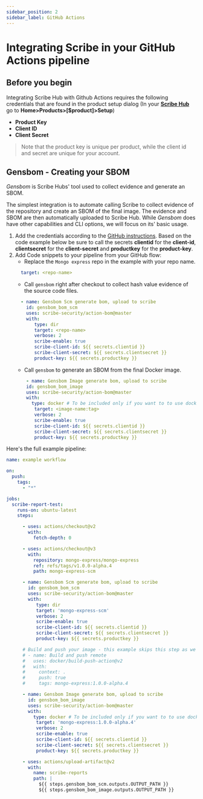 ```yaml
---
sidebar_position: 2
sidebar_label: GitHub Actions
---
```


# Integrating Scribe in your GitHub Actions pipeline

## Before you begin

Integrating Scribe Hub with Github Actions requires the following credentials that are found in the product setup dialog (In your **[Scribe Hub](https://prod.hub.scribesecurity.com/ "Scribe Hub Link")** go to **Home>Products>[$product]>Setup**)

* **Product Key**
* **Client ID**
* **Client Secret**

>Note that the product key is unique per product, while the client id and secret are unique for your account.

## Gensbom - Creating your SBOM
*Gensbom* is Scribe Hubs' tool used to collect evidence and generate an SBOM.

The simplest integration is to automate calling Scribe to collect evidence of the repository and create an SBOM of the final image. The evidence and SBOM are then automatically uploaded to Scribe Hub. 
While *Gensbom* does have other capabilities and CLI options, we will focus on its' basic usage.


1. Add the credentials according to the [GitHub instructions](https://docs.github.com/en/actions/security-guides/encrypted-secrets/ "GitHub Instructions"). Based on the code example below be sure to call the secrets **clientid** for the **client-id**, **clientsecret** for the           **client-secret** and **productkey** for the **product-key**.
2. Add Code snippets to your pipeline from your GitHub flow:   
    * Replace the `Mongo express` repo in the example with your repo name.
    ```YAML
      target: <repo-name>
    ```
    * Call `gensbom` right after checkout to collect hash value evidence of the source code files.
    ```YAML
      - name: Gensbom Scm generate bom, upload to scribe
        id: gensbom_bom_scm
        uses: scribe-security/action-bom@master
        with:
           type: dir
           target: <repo-name>
           verbose: 2
           scribe-enable: true
           scribe-client-id: ${{ secrets.clientid }}
           scribe-client-secret: ${{ secrets.clientsecret }}
           product-key: ${{ secrets.productkey }}
    ```
    * Call `gensbom` to generate an SBOM from the final Docker image.
    ```YAML
        - name: Gensbom Image generate bom, upload to scribe
        id: gensbom_bom_image
        uses: scribe-security/action-bom@master
        with:
          type: docker # To be included only if you want to to use docker daemon to access the image (for example, creating your docker image locally)
           target: <image-name:tag>
           verbose: 2
           scribe-enable: true
           scribe-client-id: ${{ secrets.clientid }}
           scribe-client-secret: ${{ secrets.clientsecret }}
           product-key: ${{ secrets.productkey }}
    ```

Here's the full example pipeline:

```YAML
name: example workflow

on: 
  push:
    tags:
      - "*"

jobs:
  scribe-report-test:
    runs-on: ubuntu-latest
    steps:

      - uses: actions/checkout@v2
        with:
          fetch-depth: 0

      - uses: actions/checkout@v3
        with:
          repository: mongo-express/mongo-express
          ref: refs/tags/v1.0.0-alpha.4
          path: mongo-express-scm

      - name: Gensbom Scm generate bom, upload to scribe
        id: gensbom_bom_scm
        uses: scribe-security/action-bom@master
        with:
           type: dir
           target: 'mongo-express-scm'
           verbose: 2
           scribe-enable: true
           scribe-client-id: ${{ secrets.clientid }}
           scribe-client-secret: ${{ secrets.clientsecret }}
           product-key: ${{ secrets.productkey }}

      # Build and push your image - this example skips this step as we're using the published mongo express.
      # - name: Build and push remote
      #   uses: docker/build-push-action@v2
      #   with:
      #     context: .
      #     push: true 
      #     tags: mongo-express:1.0.0-alpha.4

      - name: Gensbom Image generate bom, upload to scribe
        id: gensbom_bom_image
        uses: scribe-security/action-bom@master
        with:
          type: docker # To be included only if you want to to use docker daemon to access the image (for example, creating your docker image locally)
           target: 'mongo-express:1.0.0-alpha.4'
           verbose: 2
           scribe-enable: true
           scribe-client-id: ${{ secrets.clientid }}
           scribe-client-secret: ${{ secrets.clientsecret }}
           product-key: ${{ secrets.productkey }}

      - uses: actions/upload-artifact@v2
        with:
          name: scribe-reports
          path: |
            ${{ steps.gensbom_bom_scm.outputs.OUTPUT_PATH }}
            ${{ steps.gensbom_bom_image.outputs.OUTPUT_PATH }}
```
